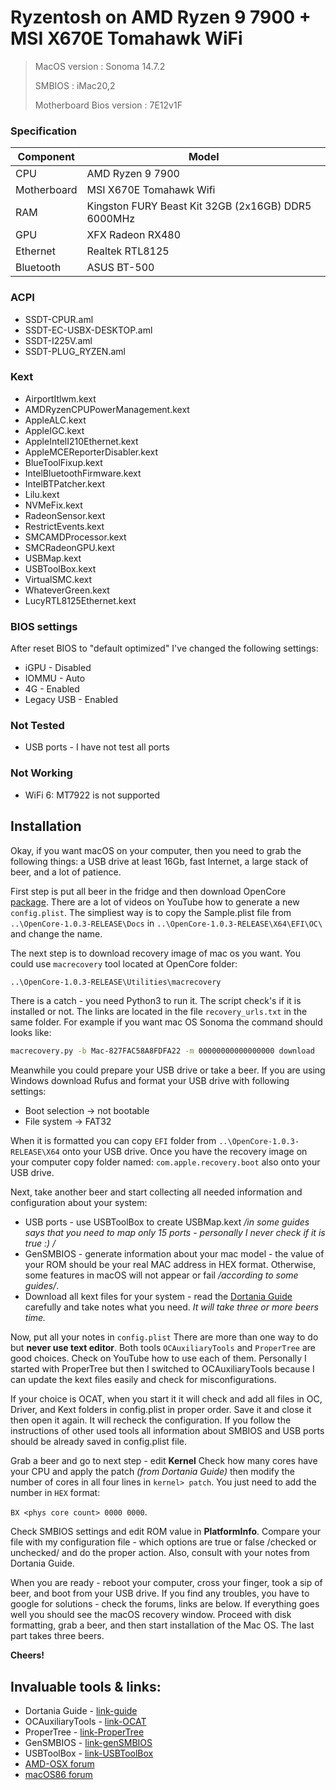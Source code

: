 # Ryzentosh on AMD Ryzen 9 7900 + MSI X670E Tomahawk WiFi

> MacOS version : Sonoma 14.7.2
>
> SMBIOS : iMac20,2
>
> Motherboard Bios version : 7E12v1F


### Specification
|  Component  | Model                               |
| ------------ |-------------------------------------|
| CPU  | AMD Ryzen 9 7900                   |
| Motherboard | MSI X670E Tomahawk Wifi          |
| RAM  | Kingston FURY Beast Kit 32GB (2x16GB) DDR5 6000MHz     |
|  GPU  | XFX Radeon RX480 |
| Ethernet  | Realtek RTL8125                     |
| Bluetooth  | ASUS BT-500                     |

### ACPI
- SSDT-CPUR.aml
- SSDT-EC-USBX-DESKTOP.aml
- SSDT-I225V.aml
- SSDT-PLUG_RYZEN.aml


### Kext
- AirportItlwm.kext
- AMDRyzenCPUPowerManagement.kext
- AppleALC.kext
- AppleIGC.kext
- AppleIntelI210Ethernet.kext
- AppleMCEReporterDisabler.kext
- BlueToolFixup.kext
- IntelBluetoothFirmware.kext
- IntelBTPatcher.kext
- Lilu.kext
- NVMeFix.kext
- RadeonSensor.kext
- RestrictEvents.kext
- SMCAMDProcessor.kext
- SMCRadeonGPU.kext
- USBMap.kext
- USBToolBox.kext
- VirtualSMC.kext
- WhateverGreen.kext
- LucyRTL8125Ethernet.kext

### BIOS settings
After reset BIOS to "default optimized" I've changed the following settings:
- iGPU - Disabled  
- IOMMU - Auto
- 4G - Enabled
- Legacy USB - Enabled 

### Not Tested
- USB ports - I have not test all ports

### Not Working
- WiFi 6: MT7922 is not supported

## Installation
Okay, if you want macOS on your computer, then you need to grab the following things: a USB drive at least 16Gb, fast Internet, a large stack of beer, and a lot of patience.

First step is put all beer in the fridge and then download OpenCore [package](https://github.com/acidanthera/opencorepkg/releases).
There are a lot of videos on YouTube how to generate a new `config.plist`. The simpliest way is to copy the Sample.plist file from `..\OpenCore-1.0.3-RELEASE\Docs` in `..\OpenCore-1.0.3-RELEASE\X64\EFI\OC\` and change the name.

The next step is to download recovery image of mac os you want. You could use `macrecovery` tool located at OpenCore folder:
```sh 
..\OpenCore-1.0.3-RELEASE\Utilities\macrecovery
```
There is a catch - you need Python3 to run it. The script check's if it is installed or not. 
The links are located in the file `recovery_urls.txt` in the same folder.
For example if you want mac OS Sonoma the command should looks like:
```sh
macrecovery.py -b Mac-827FAC58A8FDFA22 -m 00000000000000000 download
```
Meanwhile you could prepare your USB drive or take a beer. If you are using Windows download Rufus and format your USB drive with following settings:
- Boot selection -> not bootable
- File system -> FAT32

When it is formatted you can copy `EFI` folder from `..\OpenCore-1.0.3-RELEASE\X64` onto your USB drive.
Once you have the recovery image on your computer copy folder named: `com.apple.recovery.boot` also onto your USB drive.

Next, take another beer and start collecting all needed information and configuration about your system:
- USB ports - use USBToolBox to create USBMap.kext */in some guides says that you need to map only 15 ports - personally I never check if it is true :) /*
- GenSMBIOS - generate information about your mac model - the value of your ROM should be your real MAC address in HEX format. Otherwise, some features in macOS will not appear or fail */according to some guides/*.
- Download all kext files for your system - read the [Dortania Guide](https://dortania.github.io/OpenCore-Install-Guide/) carefully and take notes what you need. *It will take three or more beers time.*

Now, put all your notes in `config.plist` There are more than one way to do but **never use text editor**. Both tools `OCAuxiliaryTools` and `ProperTree` are good choices. Check on YouTube how to use each of them. Personally I started with ProperTree but then I switched to OCAuxiliaryTools because I can update the kext files easily and check for misconfigurations.

If your choice is OCAT, when you start it it will check and add all files in OC, Driver, and Kext folders in config.plist in proper order. Save it and close it then open it again. It will recheck the configuration.
If you follow the instructions of other used tools all information about SMBIOS and USB ports should be already saved in config.plist file.

Grab a beer and go to next step - edit **Kernel**
Check how many cores have your CPU and apply the patch *(from Dortania Guide)* then modify the number of cores in all four lines in `kernel> patch`. You just need to add the number in `HEX` format:

`BX <phys core count> 0000 0000`.

Check SMBIOS settings and edit ROM value in **PlatformInfo**. Compare your file with my configuration file - which options are true or false /checked or unchecked/ and do the proper action. Also, consult with your notes from Dortania Guide.

When you are ready - reboot your computer, cross your finger, took a sip of beer, and boot from your USB drive.
If you find any troubles, you have to google for solutions - check the forums, links are below. If everything goes well you should see the macOS recovery window. Proceed with disk formatting, grab a beer, and then start installation of the Mac OS. The last part takes three beers.

**Cheers!**

## Invaluable tools & links:
- Dortania Guide - [link-guide](https://dortania.github.io/OpenCore-Install-Guide/)
- OCAuxiliaryTools - [link-OCAT](https://github.com/ic005k/OCAuxiliaryTools)
- ProperTree - [link-ProperTree](https://github.com/corpnewt/ProperTree)
- GenSMBIOS - [link-genSMBIOS](https://github.com/corpnewt/GenSMBIOS)
- USBToolBox - [link-USBToolBox](https://github.com/USBToolBox/tool)
- [AMD-OSX forum](https://forum.amd-osx.com/)
- [macOS86 forum](https://macos86.it/)